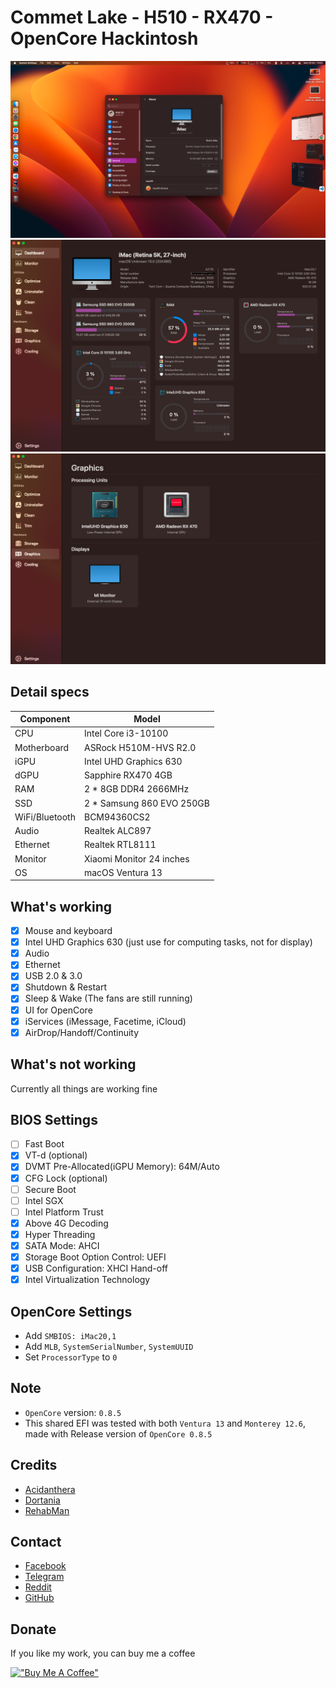 # Commet Lake - H510 - RX470 - OpenCore Hackintosh

![Overview](./images/image1.png)
![Overview](./images/image2.png)
![Overview](./images/image3.png)

## Detail specs

| Component      | Model                      |
| ---------------| -------------------------- |
| CPU            | Intel Core i3-10100        |
| Motherboard    | ASRock H510M-HVS R2.0      |
| iGPU           | Intel UHD Graphics 630     |
| dGPU           | Sapphire RX470 4GB         |
| RAM            | 2 \* 8GB DDR4 2666MHz      |
| SSD            | 2 \* Samsung 860 EVO 250GB |
| WiFi/Bluetooth | BCM94360CS2                |
| Audio          | Realtek ALC897             |
| Ethernet       | Realtek RTL8111            |
| Monitor        | Xiaomi Monitor 24 inches   |
| OS             | macOS Ventura 13           |

## What's working

- [x] Mouse and keyboard
- [x] Intel UHD Graphics 630 (just use for computing tasks, not for display)
- [x] Audio
- [x] Ethernet
- [x] USB 2.0 & 3.0
- [x] Shutdown & Restart
- [x] Sleep & Wake (The fans are still running)
- [x] UI for OpenCore
- [x] iServices (iMessage, Facetime, iCloud)
- [x] AirDrop/Handoff/Continuity

## What's not working

Currently all things are working fine

## BIOS Settings

- [ ] Fast Boot
- [x] VT-d (optional)
- [x] DVMT Pre-Allocated(iGPU Memory): 64M/Auto
- [x] CFG Lock (optional)
- [ ] Secure Boot
- [ ] Intel SGX
- [ ] Intel Platform Trust
- [x] Above 4G Decoding
- [x] Hyper Threading
- [x] SATA Mode: AHCI
- [x] Storage Boot Option Control: UEFI
- [x] USB Configuration: XHCI Hand-off
- [x] Intel Virtualization Technology

## OpenCore Settings

- Add `SMBIOS: iMac20,1`
- Add `MLB`, `SystemSerialNumber`, `SystemUUID`
- Set `ProcessorType` to `0`

## Note

- `OpenCore` version: `0.8.5`
- This shared EFI was tested with both `Ventura 13` and `Monterey 12.6`, made with Release version of `OpenCore 0.8.5`

## Credits

- [Acidanthera](https://github.com/acidanthera)
- [Dortania](https://dortania.github.io/OpenCore-Install-Guide/)
- [RehabMan](https://github.com/RehabMan)

## Contact

- [Facebook](https://facebook.com/buiducnhat47)
- [Telegram](https://t.me/buiducnhat)
- [Reddit](https://reddit.com/user/gerpann)
- [GitHub](https://github.com/buiducnhat)

## Donate

If you like my work, you can buy me a coffee

[!["Buy Me A Coffee"](https://www.buymeacoffee.com/assets/img/custom_images/orange_img.png)](https://www.buymeacoffee.com/buiducnhat)
